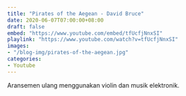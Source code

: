 ```yaml
---
title: "Pirates of the Aegean - David Bruce"
date: 2020-06-07T07:00:00+08:00
draft: false
embed: "https://www.youtube.com/embed/tfUcfjNnxSI"
playlink: "https://www.youtube.com/watch?v=tfUcfjNnxSI"
images:
- "/blog-img/pirates-of-the-aegean.jpg"
categories:
- Youtube
---
```


Aransemen ulang menggunakan violin dan musik elektronik.
